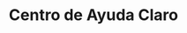 ---
layout: post
title: Centro de Ayuda Claro
categories: links
external-url: http://www.claro.com.pe/wps/portal/pe/sc/personas/centro-de-ayuda
tags:
- html5
- css3
- telecomunications
- la
---